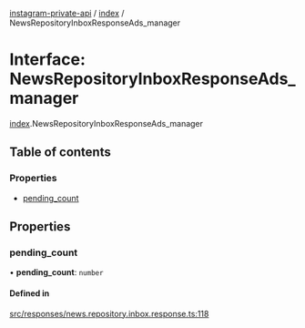 [instagram-private-api](../../README.md) / [index](../../modules/index.md) / NewsRepositoryInboxResponseAds_manager

# Interface: NewsRepositoryInboxResponseAds\_manager

[index](../../modules/index.md).NewsRepositoryInboxResponseAds_manager

## Table of contents

### Properties

- [pending\_count](NewsRepositoryInboxResponseAds_manager.md#pending_count)

## Properties

### pending\_count

• **pending\_count**: `number`

#### Defined in

[src/responses/news.repository.inbox.response.ts:118](https://github.com/Nerixyz/instagram-private-api/blob/0e0721c/src/responses/news.repository.inbox.response.ts#L118)
